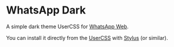 WhatsApp Dark
=============

A simple dark theme UserCSS for [WhatsApp Web](https://web.whatsapp.com).

You can install it directly from the [UserCSS](https://raw.githubusercontent.com/Sirquini/WhatsApp-Dark/master/whatsapp-dark.user.css) with [Stylus](https://add0n.com/stylus.html) (or similar).

